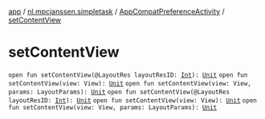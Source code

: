 [app](../../index.md) / [nl.mpcjanssen.simpletask](../index.md) / [AppCompatPreferenceActivity](index.md) / [setContentView](.)

# setContentView

`open fun setContentView(@LayoutRes layoutResID: `[`Int`](https://kotlinlang.org/api/latest/jvm/stdlib/kotlin/-int/index.html)`): `[`Unit`](https://kotlinlang.org/api/latest/jvm/stdlib/kotlin/-unit/index.html)
`open fun setContentView(view: View): `[`Unit`](https://kotlinlang.org/api/latest/jvm/stdlib/kotlin/-unit/index.html)
`open fun setContentView(view: View, params: LayoutParams): `[`Unit`](https://kotlinlang.org/api/latest/jvm/stdlib/kotlin/-unit/index.html)
`open fun setContentView(@LayoutRes layoutResID: `[`Int`](https://kotlinlang.org/api/latest/jvm/stdlib/kotlin/-int/index.html)`): `[`Unit`](https://kotlinlang.org/api/latest/jvm/stdlib/kotlin/-unit/index.html)
`open fun setContentView(view: View): `[`Unit`](https://kotlinlang.org/api/latest/jvm/stdlib/kotlin/-unit/index.html)
`open fun setContentView(view: View, params: LayoutParams): `[`Unit`](https://kotlinlang.org/api/latest/jvm/stdlib/kotlin/-unit/index.html)
